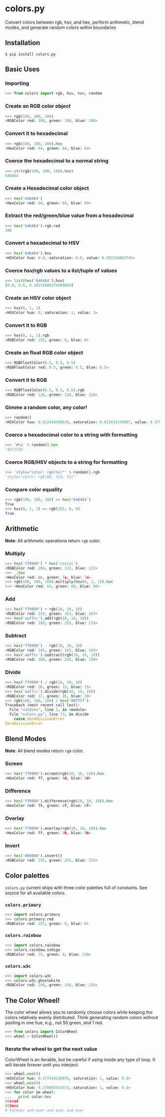 # colors.py
Convert colors between rgb, hsv, and hex, perform arithmetic, blend modes, and generate random colors within boundaries
## Installation
```$ pip install colors.py```
## Basic Uses
### Importing
```python
>>> from colors import rgb, hsv, hex, random
```
### Create an RGB color object
```python
>>> rgb(100, 100, 100)
<RGBColor red: 100, green: 100, blue: 100>
```
### Convert it to hexadecimal
```python
>>> rgb(100, 100, 100).hex
<HexColor red: 64, green: 64, blue: 64>
```
### Coerce the hexadecimal to a normal string
```python
>>> str(rgb(100, 100, 100).hex)
646464
```
### Create a Hexadecimal color object
```python
>>> hex('646464')
<HexColor red: 64, green: 64, blue: 64>
```
### Extract the red/green/blue value from a hexadecimal
```python
>>> hex('646464').rgb.red
100
```
### Convert a hexadecimal to HSV
```python
>>> hex('646464').hsv
<HSVColor hue: 0.0, saturation: 0.0, value: 0.392156862745>
```
### Coerce hsv/rgb values to a list/tuple of values
```python
>>> list(hex('646464').hsv)
[0.0, 0.0, 0.39215686274509803]
```
### Create an HSV color object
```python
>>> hsv(0, 1, 1)
<HSVColor hue: 0, saturation: 1, value: 1>
```
### Convert it to RGB
```python
>>> hsv(0, 1, 1).rgb
<RGBColor red: 255, green: 0, blue: 0>
```
### Create an float RGB color object
```python
>>> RGBFloatColor(0.5, 0.5, 0.5)
<RGBFloatColor red: 0.5, green: 0.5, blue: 0.5>
```
### Convert it to RGB
```python
>>> RGBFloatColor(0.5, 0.5, 0.5).rgb
<RGBColor red: 128, green: 128, blue: 128>
```
### Gimme a random color, any color!
```python
>>> random()
<HSVColor hue: 0.812436498638, saturation: 0.621033239007, value: 0.379850638405>
```
### Coerce a hexadecimal color to a string with formatting
```python
>>> '#%s' % random().hex
'#2f2336'
```
### Coerce RGB/HSV objects to a string for formatting
```python
>>> 'style="color: rgb(%s)"' % random().rgb
'style="color: rgb(80, 124, 71)"'
```
### Compare color equality
```python
>>> rgb(100, 100, 100) == hex('646464')
True
>>> hsv(0, 1, 1) == rgb(255, 0, 0)
True
```
## Arithmetic
**Note**: All arithmetic operations return `rgb` color.
### Multiply
```python
>>> hex('ff9999') * hex('cccccc')
<RGBColor red: 204, green: 122, blue: 122>
>>> _.hex
<HexColor red: cc, green: 7a, blue: 7a>
>>> rgb(100, 100, 100).multiply(hsv(0, 1, 1)).hex
>>> <HexColor red: 64, green: 00, blue: 00>
```
### Add
```python
>>> hex('ff9999') + rgb(10, 10, 10)
<RGBColor red: 255, green: 163, blue: 163>
>>> hex('aaffcc').add(rgb(10, 10, 10))
<RGBColor red: 180, green: 255, blue: 214>
```
### Subtract
```python
>>> hex('ff9999') - rgb(10, 10, 10)
<RGBColor red: 245, green: 143, blue: 143>
>>> hex('aaffcc').subtract(rgb(10, 10, 10))
<RGBColor red: 160, green: 245, blue: 194>
```
### Divide
```python
>>> hex('ff9999') / rgb(10, 10, 10)
<RGBColor red: 26, green: 15, blue: 15>
>>> hex('aaffcc').divide(rgb(10, 10, 10))
<RGBColor red: 17, green: 26, blue: 20>
>>> rgb(100, 100, 100) / hex('00ffff')
Traceback (most recent call last):
  File "<stdin>", line 1, in <module>
  File "colors.py", line 73, in divide
    raise ZeroDivisionError
ZeroDivisionError
```
## Blend Modes
**Note**: All blend modes return `rgb` color.
### Screen
```python
>>> hex('ff9999').screen(rgb(10, 10, 10)).hex
<HexColor red: ff, green: 9d, blue: 9d>
```
### Difference
```python
>>> hex('ff9999').difference(rgb(10, 10, 10)).hex
<HexColor red: f5, green: 8f, blue: 8f>
```
### Overlay
```python
>>> hex('ff9999').overlay(rgb(10, 10, 10)).hex
<HexColor red: ff, green: 9b, blue: 9b>
```
### Invert
```python
>>> hex('000000').invert()
<RGBColor red: 255, green: 255, blue: 255>
```
## Color palettes
`colors.py` current ships with three color palettes full of constants. See source for all available colors.
### `colors.primary`
```python
>>> import colors.primary
>>> colors.primary.red
<RGBColor red: 255, green: 0, blue: 0>
```
### `colors.rainbow`
```python
>>> import colors.rainbow
>>> colors.rainbow.indigo
<RGBColor red: 75, green: 0, blue: 130>
```
### `colors.w3c`
```python
>>> import colors.w3c
>>> colors.w3c.ghostwhite
<RGBColor red: 248, green: 248, blue: 255>
```
## The Color Wheel!
The color wheel allows you to randomly choose colors while keeping the colors relatively evenly distributed. Think generating random colors without pooling in one hue, e.g., not 50 green, and 1 red.
```python
>>> from colors import ColorWheel
>>> wheel = ColorWheel()
```
### Iterate the wheel to get the next value
ColorWheel is an iterable, but be careful if using inside any type of loop. It will iterate forever until you interject.
```python
>>> wheel.next()
<HSVColor hue: 0.177410230076, saturation: 1, value: 0.8>
>>> wheel.next()
<HSVColor hue: 0.278803914372, saturation: 1, value: 0.8>
>>> for color in wheel:
...   print color.hex
00cca4
002ecc
# Forever and ever and ever and ever
```